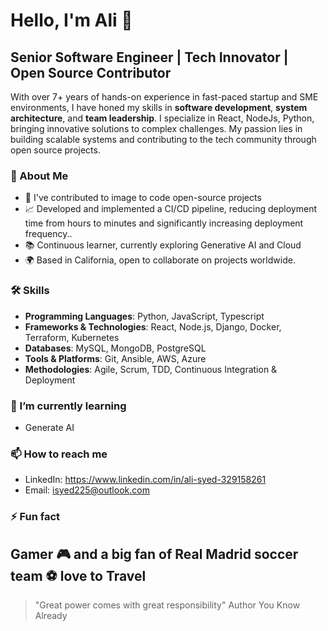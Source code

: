 # Hello, I'm Ali 👋

## Senior Software Engineer | Tech Innovator | Open Source Contributor

With over 7+ years of hands-on experience in fast-paced startup and SME environments, I have honed my skills in **software development**, **system architecture**, and **team leadership**. I specialize in React, NodeJs, Python, bringing innovative solutions to complex challenges. My passion lies in building scalable systems and contributing to the tech community through open source projects.

### 🌟 About Me

- 🚀 I've contributed to image to code open-source projects
- 📈 Developed and implemented a CI/CD pipeline, reducing deployment time from hours to minutes and significantly increasing deployment frequency..
- 📚 Continuous learner, currently exploring Generative AI and Cloud
- 🌍 Based in California, open to collaborate on projects worldwide.

### 🛠 Skills

- **Programming Languages**: Python, JavaScript, Typescript 
- **Frameworks & Technologies**: React, Node.js, Django, Docker, Terraform, Kubernetes
- **Databases**: MySQL, MongoDB, PostgreSQL
- **Tools & Platforms**: Git, Ansible, AWS, Azure
- **Methodologies**: Agile, Scrum, TDD, Continuous Integration & Deployment

### 🌱 I’m currently learning

- Generate AI

### 📫 How to reach me

- LinkedIn: https://www.linkedin.com/in/ali-syed-329158261
- Email: isyed225@outlook.com

### ⚡ Fun fact

 Gamer 🎮 and a big fan of Real Madrid soccer team ⚽
 love to Travel 
---

> "Great power comes with great responsibility" Author You Know Already

